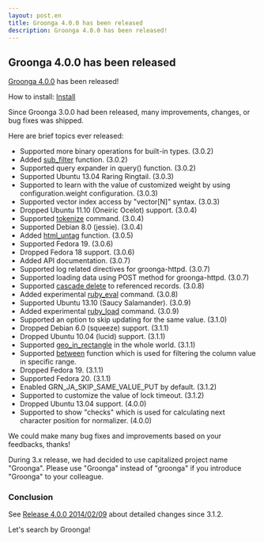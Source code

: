 ```yaml
---
layout: post.en
title: Groonga 4.0.0 has been released
description: Groonga 4.0.0 has been released!
---
```


Groonga 4.0.0 has been released
-------------------------------

[Groonga 4.0.0](/docs/news.html#release-4-0-0) has been released!

How to install: [Install](/docs/install.html)

Since Groonga 3.0.0 had been released, many improvements, changes, or
bug fixes was shipped.

Here are brief topics ever released:

-   Supported more binary operations for built-in types. (3.0.2)
-   Added
    [sub_filter](/docs/reference/functions/sub_filter.html) function.
    (3.0.2)
-   Supported query expander in query() function. (3.0.2)
-   Supported Ubuntu 13.04 Raring Ringtail. (3.0.3)
-   Supported to learn with the value of customized weight by using
    configuration.weight configuration. (3.0.3)
-   Supported vector index access by "vector[N]" syntax. (3.0.3)
-   Dropped Ubuntu 11.10 (Oneiric Ocelot) support. (3.0.4)
-   Supported
    [tokenize](/docs/reference/commands/tokenize.html) command. (3.0.4)
-   Supported Debian 8.0 (jessie). (3.0.4)
-   Added
    [html_untag](/docs/reference/functions/html_untag.html) function.
    (3.0.5)
-   Supported Fedora 19. (3.0.6)
-   Dropped Fedora 18 support. (3.0.6)
-   Added API documentation. (3.0.7)
-   Supported log related directives for groonga-httpd. (3.0.7)
-   Supported loading data using POST method for groonga-httpd. (3.0.7)
-   Supported [cascade
    delete](/docs/reference/commands/delete.html#cascade-delete) to
    referenced records. (3.0.8)
-   Added experimental
    [ruby_eval](/docs/reference/commands/ruby_eval.html) command.
    (3.0.8)
-   Supported Ubuntu 13.10 (Saucy Salamander). (3.0.9)
-   Added experimental
    [ruby_load](/docs/reference/commands/ruby_load.html) command.
    (3.0.9)
-   Supported an option to skip updating for the same value. (3.1.0)
-   Dropped Debian 6.0 (squeeze) support. (3.1.1)
-   Dropped Ubuntu 10.04 (lucid) support. (3.1.1)
-   Supported
    [geo_in_rectangle](/docs/reference/functions/geo_in_rectangle.html)
    in the whole world. (3.1.1)
-   Supported [between](/docs/reference/functions/between.html) function
    which is used for filtering the column value in specific range.
-   Dropped Fedora 19. (3.1.1)
-   Supported Fedora 20. (3.1.1)
-   Enabled GRN_JA_SKIP_SAME_VALUE_PUT by default. (3.1.2)
-   Supported to customize the value of lock timeout. (3.1.2)
-   Dropped Ubuntu 13.04 support. (4.0.0)
-   Supported to show "checks" which is used for calculating next
    character position for normalizer. (4.0.0)

We could make many bug fixes and improvements based on your feedbacks,
thanks!

During 3.x release, we had decided to use capitalized project name
"Groonga". Please use "Groonga" instead of "groonga" if you introduce
"Groonga" to your colleague.

### Conclusion

See [Release 4.0.0 2014/02/09](/docs/news.html#release-4-0-0) about
detailed changes since 3.1.2.

Let's search by Groonga!
